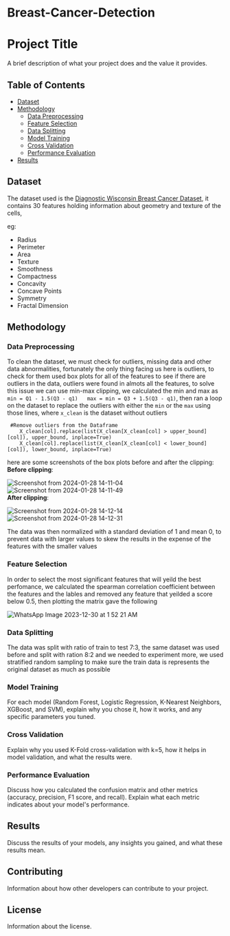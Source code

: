 # Breast-Cancer-Detection
# Project Title
A brief description of what your project does and the value it provides.

## Table of Contents
- [Dataset](#dataset)
- [Methodology](#methodology)
  - [Data Preprocessing](#data-preprocessing)
  - [Feature Selection](#feature-selection)
  - [Data Splitting](#data-splitting)
  - [Model Training](#model-training)
  - [Cross Validation](#cross-validation)
  - [Performance Evaluation](#performance-evaluation)
- [Results](#results)
  
## Dataset
The dataset used is the [Diagnostic Wisconsin Breast Cancer Dataset](https://archive.ics.uci.edu/dataset/17/breast+cancer+wisconsin+diagnostic), it contains 30 features holding information about geometry and texture of the cells, 

eg:
<ul>
  <li>Radius</li>
  <li>Perimeter</li>
  <li>Area</li>
  <li>Texture</li>
  <li>Smoothness</li>
  <li>Compactness</li>
  <li>Concavity</li>
  <li>Concave Points</li>
  <li>Symmetry</li>
  <li>Fractal Dimension</li>
</ul>

## Methodology

### Data Preprocessing
To clean the dataset, we must check for outliers, missing data and other data abnormalities, fortunately the only thing facing us here is outliers, to check for them used box plots for all of the features to see if there are outliers in the data, outliers were found in almots all the features, to solve this issue we can use min-max clipping, we calculated the min and max as `min = Q1 - 1.5(Q3 - q1)   max = min = Q3 + 1.5(Q3 - q1)`, then ran a loop on the dataset to replace the outliers with either the `min` or the `max` using those lines, where `x_clean` is the dataset without outliers
```
 #Remove outliers from the Dataframe
    X_clean[col].replace(list(X_clean[X_clean[col] > upper_bound][col]), upper_bound, inplace=True)
    X_clean[col].replace(list(X_clean[X_clean[col] < lower_bound][col]), lower_bound, inplace=True)
```
here are some screenshots of the box plots before and after the clipping:<br>
**Before clipping**:

![Screenshot from 2024-01-28 14-11-04](https://github.com/AbdullahAhmed30/Breast-Cancer-Detection/assets/101139791/7dfd439e-21e9-4f8a-b2d3-8e91698f89f8)
![Screenshot from 2024-01-28 14-11-49](https://github.com/AbdullahAhmed30/Breast-Cancer-Detection/assets/101139791/ecd2d712-f255-4886-975f-0df340ff0cf2)<br>
**After clipping**:

![Screenshot from 2024-01-28 14-12-14](https://github.com/AbdullahAhmed30/Breast-Cancer-Detection/assets/101139791/41a83307-da4c-4db0-9e02-2a5f863b9af6)
![Screenshot from 2024-01-28 14-12-31](https://github.com/AbdullahAhmed30/Breast-Cancer-Detection/assets/101139791/08b0e65a-ea92-40af-b0ff-cee7c98aa346)

The data was then normalized with a standard deviation of 1 and mean 0, to prevent data with larger values to skew the results in the expense of the features with the smaller values

### Feature Selection
In order to select the most significant features that will yeild the best perfomance, we calculated the spearman correlation coefficient between the features and the lables and removed any feature that yeilded a score below 0.5, then plotting the matrix gave the following 

![WhatsApp Image 2023-12-30 at 1 52 21 AM](https://github.com/AbdullahAhmed30/Breast-Cancer-Detection/assets/101139791/0f6e7dab-0bc0-44cc-8f42-0cdeba37a1ba)

### Data Splitting
The data was split with ratio of train to test 7:3, the same dataset was used before and split with ration 8:2 and we needed to experiment more, we used stratified random sampling to make sure the train data is represents the original dataset as much as possible

### Model Training
For each model (Random Forest, Logistic Regression, K-Nearest Neighbors, XGBoost, and SVM), explain why you chose it, how it works, and any specific parameters you tuned.

### Cross Validation
Explain why you used K-Fold cross-validation with k=5, how it helps in model validation, and what the results were.

### Performance Evaluation
Discuss how you calculated the confusion matrix and other metrics (accuracy, precision, F1 score, and recall). Explain what each metric indicates about your model's performance.

## Results
Discuss the results of your models, any insights you gained, and what these results mean.

## Contributing
Information about how other developers can contribute to your project.

## License
Information about the license.
